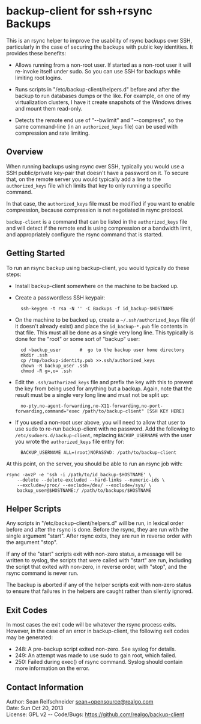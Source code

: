 backup-client for ssh+rsync Backups
===================================

This is an rsync helper to improve the usability of rsync backups over SSH,
particularly in the case of securing the backups with public key identities.
It provides these benefits:

* Allows running from a non-root user.  If started as a non-root user it will
  re-invoke itself under sudo.  So you can use SSH for backups while limiting
  root logins.

* Runs scripts in "/etc/backup-client/helpers.d" before and after the backup
  to run databases dumps or the like.  For example, on one of my
  virtualization clusters, I have it create snapshots of the Windows drives
  and mount them read-only.

* Detects the remote end use of "--bwlimit" and "--compress", so the same
  command-line (in an `authorized_keys` file) can be used with compression and
  rate limiting.

Overview
--------

When running backups using rsync over SSH, typically you would use a
SSH public/private key-pair that doesn't have a password on it.  To secure
that, on the remote server you would typically add a line to the
`authorized_keys` file which limits that key to only running a specific
command.

In that case, the `authorized_keys` file must be modified if you want to
enable compression, because compression is not negotiated in rsync protocol.

`backup-client` is a command that can be listed in the `authorized_keys` file
and will detect if the remote end is using compression or a bandwidth limit,
and appropriately configure the rsync command that is started.

Getting Started
---------------

To run an rsync backup using backup-client, you would typically do these
steps:

* Install backup-client somewhere on the machine to be backed up.

* Create a passwordless SSH keypair:

        ssh-keygen -t rsa -N '' -C Backups -f id_backup-$HOSTNAME

* On the machine to be backed up, create a `~/.ssh/authorized_keys` file (if
  it doesn't already exist) and place the `id_backup-*.pub` file contents
  in that file.  This must all be done as a single very long line.  This
  typically is done for the "root" or some sort of "backup" user:

        cd ~backup_user       #  go to the backup user home directory
        mkdir .ssh
        cp /tmp/backup-identity.pub >>.ssh/authorized_keys
        chown -R backup_user .ssh
        chmod -R g=,o= .ssh

* Edit the `.ssh/authorized_keys` file and prefix the key with this to prevent
  the key from being used for anything but a backup.  Again, note that the
  result must be a single very long line and must not be split up:

        no-pty,no-agent-forwarding,no-X11-forwarding,no-port-forwarding,command="exec /path/to/backup-client" [SSH KEY HERE]

* If you used a non-root user above, you will need to allow that user to use
  sudo to re-run backup-client with no password.  Add the following to
  `/etc/sudoers.d/backup-client`, replacing `BACKUP_USERNAME` with the user
  you wrote the `authorized_keys` file entry for:

        BACKUP_USERNAME ALL=(root)NOPASSWD: /path/to/backup-client

At this point, on the server, you should be able to run an rsync job with:

    rsync -avzP -e 'ssh -i /path/to/id_backup-$HOSTNAME' \
        --delete --delete-excluded --hard-links --numeric-ids \
        --exclude=/proc/ --exclude=/dev/ --exclude=/sys/ \
        backup_user@$HOSTNAME:/ /path/to/backups/$HOSTNAME

Helper Scripts
--------------

Any scripts in "/etc/backup-client/helpers.d" will be run, in lexical order
before and after the rsync is done.  Before the rsync, they are run with the
single argument "start".  After rsync exits, they are run in reverse order
with the argument "stop".

If any of the "start" scripts exit with non-zero status, a message will be
written to syslog, the scripts that were called with "start" are run,
including the script that exited with non-zero, in reverse order,
with "stop", and the rsync command is never run.

The backup is aborted if any of the helper scripts exit with non-zero
status to ensure that failures in the helpers are caught rather than
silently ignored.

Exit Codes
----------

In most cases the exit code will be whatever the rsync process exits.
However, in the case of an error in backup-client, the following exit
codes may be generated:

* 248: A pre-backup script exited non-zero.  See syslog for details.
* 249: An attempt was made to use sudo to gain root, which failed.
* 250: Failed during exec() of rsync command.  Syslog should contain more
       information on the error.

Contact Information
-------------------

Author: Sean Reifschneider <sean+opensource@realgo.com>  
Date: Sun Oct 20, 2013  
License: GPL v2 --
Code/Bugs: https://github.com/realgo/backup-client
